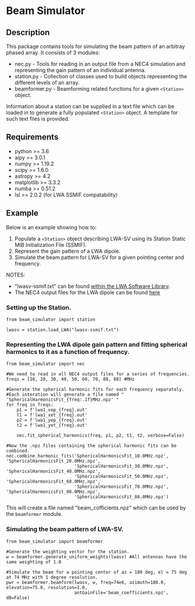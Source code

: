 Beam Simulator
==============


Description
-----------
This package contains tools for simulating the beam pattern of an arbitray phased array. It consists of 3 modules:
* nec.py - Tools for reading in an output file from a NEC4 simulation and representing the gain pattern of an individual antenna.
* station.py - Collection of classes used to build objects representing the different levels of an array.
* beamformer.py - Beamforming related functions for a given `<Station>` object.

Information about a station can be supplied in a text file which can be loaded in to generate a fully populated `<Station>` object.
A template for such text files is provided.

Requirements
------------
* python >= 3.6
* aipy == 3.0.1
* numpy >= 1.19.2
* scipy >= 1.6.0
* astropy >= 4.2
* matplotlib >= 3.3.2
* numba >= 0.51.2
* lsl >= 2.0.2 (for LWA SSMIF compatability)

Example
-------
Below is an example showing how to:
1. Populate a `<Station>` object describing LWA-SV using its Station Static MIB Initialization File (SSMIF).
1. Represent the gain pattern of a LWA dipole.
1. Simulate the beam pattern for LWA-SV for a given pointing center and frequency.

NOTES:
* "lwasv-ssmif.txt" can be found [within the LWA Software Library](https://github.com/lwa-project/lsl/tree/master/lsl/data).
* The NEC4 output files for the LWA dipole can be found [here](http://fornax.phys.unm.edu/lwa/trac/browser/trunk/DipoleResponse)

### Setting up the Station.
```
from beam_simulator import station

lwasv = station.load_LWA("lwasv-ssmif.txt")
```

### Representing the LWA dipole gain pattern and fitting spherical harmonics to it as a function of frequency.
```
from beam_simulator import nec

#We need to read in all NEC4 output files for a series of frequencies.
freqs = [10, 20, 30, 40, 50, 60, 70, 80, 88] #MHz

#Generate the spherical harmonic fits for each frequency separately.
#Each interation will generate a file named " 'SphericalHarmonicsFit_{freq:.1f}MHz.npz' "
for freq in freqs:
    p1 = f'lwa1_xep_{freq}.out'
    t1 = f'lwa1_xet_{freq}.out'
    p2 = f'lwa1_yep_{freq}.out'
    t2 = f'lwa1_yet_{freq}.out'

    nec.fit_spherical_harmonics(freq, p1, p2, t1, t2, verbose=False)

#Now the .npz files containing the spherical harmonic fits can be combined.
nec.combine_harmonic_fits('SphericalHarmonicsFit_10.0MHz.npz', 'SphericalHarmonicsFit_20.0MHz.npz',
                          'SphericalHarmonicsFit_30.0MHz.npz', 'SphericalHarmonicsFit_40.0MHz.npz',
                          'SphericalHarmonicsFit_50.0MHz.npz', 'SphericalHarmonicsFit_60.0MHz.npz',
                          'SphericalHarmonicsFit_70.0MHz.npz', 'SphericalHarmonicsFit_80.0MHz.npz',
                          'SphericalHarmonicsFit_88.0MHz.npz')    
```

This will create a file named "beam_cofficients.npz" which can be used by the `beamformer` module.

### Simulating the beam pattern of LWA-SV.
```
from beam_simulator import beamformer

#Generate the weighting vector for the station.
w = beamformer.generate_uniform_weights(lwasv) #All antennas have the same weighting of 1.0

#Simulate the beam for a pointing center of az = 180 deg, el = 75 deg at 74 MHz with 1 degree resolution.
pwr = beamformer.beamform(lwasv, w, freq=74e6, azimuth=180.0, elevation=75.0, resolution=1.0,
                          antGainFile='beam_coefficients.npz', dB=False)
```
